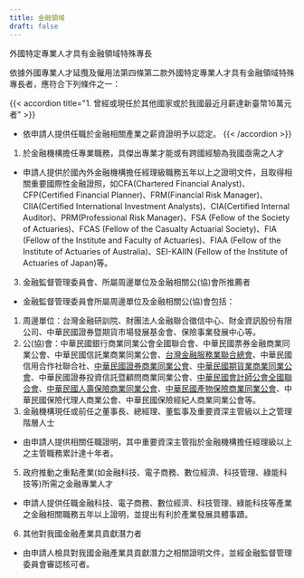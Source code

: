 ```yaml
---
title: 金融領域
draft: false
---
```

<!--StartFragment-->

外國特定專業人才具有金融領域特殊專長

依據外國專業人才延攬及僱用法第四條第二款外國特定專業人才具有金融領域特殊專長者，應符合下列條件之一：

{{< accordion title="1. 曾經或現任於其他國家或於我國最近月薪達新臺幣16萬元者" >}}


* 依申請人提供任職於金融相關產業之薪資證明予以認定。
{{< /accordion >}}



1. 於金融機構擔任專業職務，具傑出專業才能或有跨國經驗為我國亟需之人才

* 申請人提供於國內外金融機構擔任經理級職務五年以上之證明文件，且取得相關重要國際性金融證照，如CFA(Chartered Financial Analyst)、CFP(Certified Financial Planner)、FRM(Financial Risk Manager)、CIIA(Certified International Investment Analysts)、CIA(Certified Internal Auditor)、PRM(Professional Risk Manager)、FSA (Fellow of the Society of Actuaries)、FCAS (Fellow of the Casualty Actuarial Society)、FIA (Fellow of the Institute and Faculty of Actuaries)、FIAA (Fellow of the Institute of Actuaries of Australia)、SEI-KAIIN (Fellow of the Institute of Actuaries of Japan)等。

3. 金融監督管理委員會、所屬周邊單位及金融相關公(協)會所推薦者

* 金融監督管理委員會所屬周邊單位及金融相關公(協)會包括：

1. 周邊單位：台灣金融研訓院、財團法人金融聯合徵信中心、財金資訊股份有限公司、中華民國證券暨期貨市場發展基金會、保險事業發展中心等。
2. 公(協)會：中華民國銀行商業同業公會全國聯合會、中華民國票券金融商業同業公會、中華民國信託業商業同業公會、[台灣金融服務業聯合總會](http://www.tfsr.org.tw/)、中華民國信用合作社聯合社、[中華民國證券商業同業公會](http://www.csa.org.tw/E00/E001.asp)、[中華民國期貨業商業同業公會](http://www.futures.org.tw/)、中華民國證券投資信託暨顧問商業同業公會、[中華民國會計師公會全國聯合會](http://www.roccpa.org.tw/)、[中華民國人壽保險商業同業公會](http://www.lia-roc.org.tw/)、[中華民國產物保險商業同業公會](http://www.nlia.org.tw/)、中華民國保險代理人商業公會、中華民國保險經紀人商業同業公會等。
3. 金融機構現任或前任之董事長、總經理、董監事及重要資深主管級以上之管理階層人士

* 由申請人提供相關任職證明，其中重要資深主管指於金融機構擔任經理級以上之主管職務累計達十年者。

5. 政府推動之重點產業(如金融科技、電子商務、數位經濟、科技管理、綠能科技等)所需之金融專業人才

* 申請人提供任職金融科技、電子商務、數位經濟、科技管理、綠能科技等產業之金融相關職務五年以上證明，並提出有利於產業發展具體事蹟。

6. 其他對我國金融產業具貢獻潛力者

* 由申請人檢具對我國金融產業具貢獻潛力之相關證明文件，並經金融監督管理委員會審認核可者。

<!--EndFragment-->